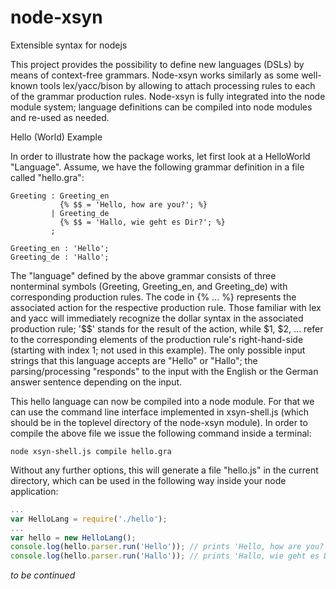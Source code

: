 # node-xsyn
Extensible syntax for nodejs

This project provides the possibility to define new languages (DSLs) by means of context-free grammars. Node-xsyn works similarly as some well-known tools lex/yacc/bison by allowing to attach processing rules to each of the grammar production rules. Node-xsyn is fully integrated into the node module system; language definitions can be compiled into node modules and re-used as needed.

Hello (World) Example

In order to illustrate how the package works, let first look at a HelloWorld "Language". Assume, we have the following grammar definition in a file called "hello.gra":

```
Greeting : Greeting_en
           {% $$ = 'Hello, how are you?'; %}
         | Greeting_de
           {% $$ = 'Hallo, wie geht es Dir?'; %}
         ;
         
Greeting_en : 'Hello';
Greeting_de : 'Hallo';
```
The "language" defined by the above grammar consists of three nonterminal symbols (Greeting, Greeting\_en, and Greeting\_de) with corresponding production rules. The code in {% ... %} represents the associated action for the respective production rule. Those familiar with lex and yacc will immediately recognize the dollar syntax in the associated production rule; '$$' stands for the result of the action, while $1, $2, ... refer to the corresponding elements of the production rule's right-hand-side (starting with index 1; not used in this example). The only possible input strings that this language accepts are "Hello" or "Hallo"; the parsing/processing "responds" to the input with the English or the German answer sentence depending on the input.

This hello language can now be compiled into a node module. For that we can use the command line interface implemented in xsyn-shell.js (which should be in the toplevel directory of the node-xsyn module). In order to compile the above file we issue the following command inside a terminal:

```
node xsyn-shell.js compile hello.gra
```
Without any further options, this will generate a file "hello.js" in the current directory, which can be used in the following way inside your node application:
```javascript
...
var HelloLang = require('./hello');
...
var hello = new HelloLang();
console.log(hello.parser.run('Hello')); // prints 'Hello, how are you?'
console.log(hello.parser.run('Hallo')); // prints 'Hallo, wie geht es Dir?'

```

_to be continued_
